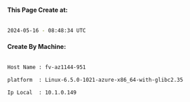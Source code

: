 
   
#### This Page Create at:

```bash

2024-05-16 - 08:48:34 UTC

```

#### Create By Machine:

```bash

Host Name : fv-az1144-951

platform  : Linux-6.5.0-1021-azure-x86_64-with-glibc2.35

Ip Local  : 10.1.0.149

```

